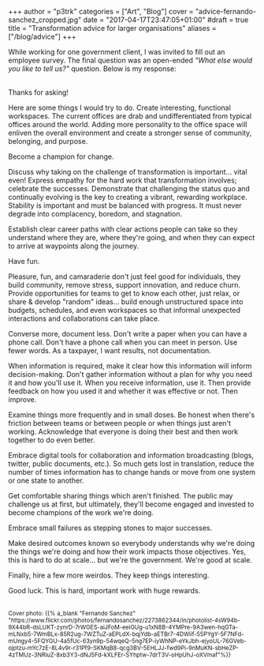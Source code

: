 +++
author = "p3trk"
categories = ["Art", "Blog"]
cover = "advice-fernando-sanchez_cropped.jpg"
date = "2017-04-17T23:47:05+01:00"
#draft = true
title = "Transformation advice for larger organisations"
aliases = ["/blog/advice"]
+++

While working for one government client, I was invited to fill out an employee survey. The final question was an open-ended _"What else would you like to tell us?"_ question. Below is my response:

<br>
Thanks for asking! 

Here are some things I would try to do. Create interesting, functional workspaces. The current offices are drab and undifferentiated from typical offices around the world. Adding more personality to the office space will enliven the overall environment and create a stronger sense of community, belonging, and purpose.

Become a champion for change. 

Discuss why taking on the challenge of transformation is important... vital even! Express empathy for the hard work that transformation involves; celebrate the successes. Demonstrate that challenging the status quo and continually evolving is the key to creating a vibrant, rewarding workplace. Stability is important and must be balanced with progress. It must never degrade into complacency, boredom, and stagnation.

Establish clear career paths with clear actions people can take so they understand where they are, where they're going, and when they can expect to arrive at waypoints along the journey.

Have fun. 

Pleasure, fun, and camaraderie don't just feel good for individuals, they build community, remove stress, support innovation, and reduce churn. Provide opportunities for teams to get to know each other, just relax, or share & develop "random" ideas... build enough unstructured space into budgets, schedules, and even workspaces so that informal unexpected interactions and collaborations can take place. 

Converse more, document less. Don't write a paper when you can have a phone call. Don't have a phone call when you can meet in person. Use fewer words. As a taxpayer, I want results, not documentation.

When information is required, make it clear how this information will inform decision-making. Don't gather information without a plan for why you need it and how you'll use it. When you receive information, use it. Then provide feedback on how you used it and whether it was effective or not. Then improve.

Examine things more frequently and in small doses. Be honest when there's friction between teams or between people or when things just aren't working. Acknowledge that everyone is doing their best and then work together to do even better.

Embrace digital tools for collaboration and information broadcasting (blogs, twitter, public documents, etc.). So much gets lost in translation, reduce the number of times information has to change hands or move from one system or one state to another.

Get comfortable sharing things which aren't finished. The public may challenge us at first, but ultimately, they'll become engaged and invested to become champions of the work we're doing.

Embrace small failures as stepping stones to major successes.

Make desired outcomes known so everybody understands why we're doing the things we're doing and how their work impacts those objectives. Yes, this is hard to do at scale... but we're the government. We're good at scale. 

Finally, hire a few more weirdos. They keep things interesting.

Good luck. This is hard, important work with huge rewards.

<br>
<small>Cover photo: {{% a_blank "Fernando Sanchez" "https://www.flickr.com/photos/fernandosanchez/2273862344/in/photolist-4sW94b-9X44bR-dsLUKT-zynrD-7rWGES-aiJFoM-eeiGUg-u1xN8B-4YMPre-9A3wen-hqGTa-mLNxb5-7WmBLx-85R2ug-7WZTuZ-aEPLdX-bqjYdb-aETBr7-4DWiif-55PYgY-5F7NFd-mUngy4-5FQYGU-4a5fUc-63yn9p-54wqeQ-5ng7EP-iyWhNP-eYkJbh-ejyoUL-76GVeb-ojptzu-mYc7zE-8L4v9r-r31Pf9-SKMqB8-qcg3BV-5EHLJJ-fwd9Pi-9nMuKN-sbHeZP-4zTMUz-3NRiuZ-8xb3Y3-dNJ5Fd-kXLFEr-SYhptw-7drT3V-oHpUhJ-oXVmaf"%}}</small>